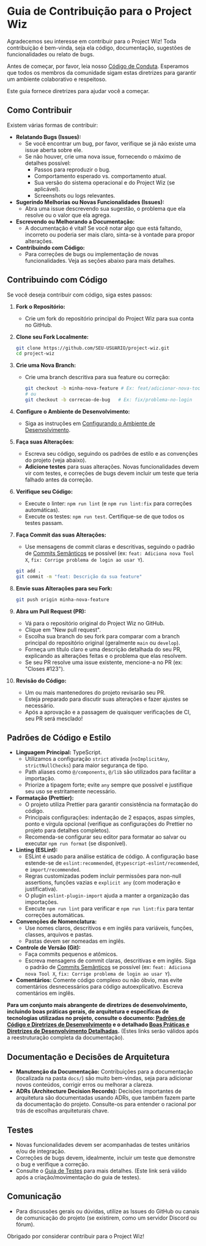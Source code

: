 # Guia de Contribuição para o Project Wiz

Agradecemos seu interesse em contribuir para o Project Wiz! Toda contribuição é bem-vinda, seja ela código, documentação, sugestões de funcionalidades ou relato de bugs.

Antes de começar, por favor, leia nosso [Código de Conduta](./code-of-conduct.md). Esperamos que todos os membros da comunidade sigam estas diretrizes para garantir um ambiente colaborativo e respeitoso.

Este guia fornece diretrizes para ajudar você a começar.

## Como Contribuir

Existem várias formas de contribuir:

*   **Relatando Bugs (Issues):**
    *   Se você encontrar um bug, por favor, verifique se já não existe uma issue aberta sobre ele.
    *   Se não houver, crie uma nova issue, fornecendo o máximo de detalhes possível:
        *   Passos para reproduzir o bug.
        *   Comportamento esperado vs. comportamento atual.
        *   Sua versão do sistema operacional e do Project Wiz (se aplicável).
        *   Screenshots ou logs relevantes.
*   **Sugerindo Melhorias ou Novas Funcionalidades (Issues):**
    *   Abra uma issue descrevendo sua sugestão, o problema que ela resolve ou o valor que ela agrega.
*   **Escrevendo ou Melhorando a Documentação:**
    *   A documentação é vital! Se você notar algo que está faltando, incorreto ou poderia ser mais claro, sinta-se à vontade para propor alterações.
*   **Contribuindo com Código:**
    *   Para correções de bugs ou implementação de novas funcionalidades. Veja as seções abaixo para mais detalhes.

## Contribuindo com Código

Se você deseja contribuir com código, siga estes passos:

1.  **Fork o Repositório:**
    *   Crie um fork do repositório principal do Project Wiz para sua conta no GitHub.

2.  **Clone seu Fork Localmente:**
    ```bash
    git clone https://github.com/SEU-USUARIO/project-wiz.git
    cd project-wiz
    ```

3.  **Crie uma Nova Branch:**
    *   Crie uma branch descritiva para sua feature ou correção:
        ```bash
        git checkout -b minha-nova-feature # Ex: feat/adicionar-nova-tool
        # ou
        git checkout -b correcao-de-bug   # Ex: fix/problema-no-login
        ```

4.  **Configure o Ambiente de Desenvolvimento:**
    *   Siga as instruções em [Configurando o Ambiente de Desenvolvimento](../developer/01-development-setup.md).

5.  **Faça suas Alterações:**
    *   Escreva seu código, seguindo os padrões de estilo e as convenções do projeto (veja abaixo).
    *   **Adicione testes** para suas alterações. Novas funcionalidades devem vir com testes, e correções de bugs devem incluir um teste que teria falhado antes da correção.

6.  **Verifique seu Código:**
    *   Execute o linter: `npm run lint` (e `npm run lint:fix` para correções automáticas).
    *   Execute os testes: `npm run test`. Certifique-se de que todos os testes passam.

7.  **Faça Commit das suas Alterações:**
    *   Use mensagens de commit claras e descritivas, seguindo o padrão de [Commits Semânticos](https://www.conventionalcommits.org/) se possível (ex: `feat: Adiciona nova Tool X`, `fix: Corrige problema de login ao usar Y`).
    ```bash
    git add .
    git commit -m "feat: Descrição da sua feature"
    ```

8.  **Envie suas Alterações para seu Fork:**
    ```bash
    git push origin minha-nova-feature
    ```

9.  **Abra um Pull Request (PR):**
    *   Vá para o repositório original do Project Wiz no GitHub.
    *   Clique em "New pull request".
    *   Escolha sua branch do seu fork para comparar com a branch principal do repositório original (geralmente `main` ou `develop`).
    *   Forneça um título claro e uma descrição detalhada do seu PR, explicando as alterações feitas e o problema que elas resolvem.
    *   Se seu PR resolve uma issue existente, mencione-a no PR (ex: "Closes #123").

10. **Revisão do Código:**
    *   Um ou mais mantenedores do projeto revisarão seu PR.
    *   Esteja preparado para discutir suas alterações e fazer ajustes se necessário.
    *   Após a aprovação e a passagem de quaisquer verificações de CI, seu PR será mesclado!

## Padrões de Código e Estilo

*   **Linguagem Principal:** TypeScript.
    *   Utilizamos a configuração `strict` ativada (`noImplicitAny`, `strictNullChecks`) para maior segurança de tipo.
    *   Path aliases como `@/components`, `@/lib` são utilizados para facilitar a importação.
    *   Priorize a tipagem forte; evite `any` sempre que possível e justifique seu uso se estritamente necessário.
*   **Formatação (Prettier):**
    *   O projeto utiliza Prettier para garantir consistência na formatação do código.
    *   Principais configurações: indentação de 2 espaços, aspas simples, ponto e vírgula opcional (verifique as configurações do Prettier no projeto para detalhes completos).
    *   Recomenda-se configurar seu editor para formatar ao salvar ou executar `npm run format` (se disponível).
*   **Linting (ESLint):**
    *   ESLint é usado para análise estática de código. A configuração base estende-se de `eslint:recommended`, `@typescript-eslint/recommended`, e `import/recommended`.
    *   Regras customizadas podem incluir permissões para non-null assertions, funções vazias e `explicit any` (com moderação e justificativa).
    *   O plugin `eslint-plugin-import` ajuda a manter a organização das importações.
    *   Execute `npm run lint` para verificar e `npm run lint:fix` para tentar correções automáticas.
*   **Convenções de Nomenclatura:**
    *   Use nomes claros, descritivos e em inglês para variáveis, funções, classes, arquivos e pastas.
    *   Pastas devem ser nomeadas em inglês.
*   **Controle de Versão (Git):**
    *   Faça commits pequenos e atômicos.
    *   Escreva mensagens de commit claras, descritivas e em inglês. Siga o padrão de [Commits Semânticos](https://www.conventionalcommits.org/) se possível (ex: `feat: Adiciona nova Tool X`, `fix: Corrige problema de login ao usar Y`).
*   **Comentários:** Comente código complexo ou não óbvio, mas evite comentários desnecessários para código autoexplicativo. Escreva comentários em inglês.

**Para um conjunto mais abrangente de diretrizes de desenvolvimento, incluindo boas práticas gerais, de arquitetura e específicas de tecnologias utilizadas no projeto, consulte o documento: [Padrões de Código e Diretrizes de Desenvolvimento](../developer/02-coding-standards.md) e o detalhado [Boas Práticas e Diretrizes de Desenvolvimento Detalhadas](../reference/02-best-practices.md).** (Estes links serão válidos após a reestruturação completa da documentação).

## Documentação e Decisões de Arquitetura

*   **Manutenção da Documentação:** Contribuições para a documentação (localizada na pasta `docs/`) são muito bem-vindas, seja para adicionar novos conteúdos, corrigir erros ou melhorar a clareza.
*   **ADRs (Architecture Decision Records):** Decisões importantes de arquitetura são documentadas usando ADRs, que também fazem parte da documentação do projeto. Consulte-os para entender o racional por trás de escolhas arquiteturais chave.

## Testes

*   Novas funcionalidades devem ser acompanhadas de testes unitários e/ou de integração.
*   Correções de bugs devem, idealmente, incluir um teste que demonstre o bug e verifique a correção.
*   Consulte o [Guia de Testes](../developer/03-testing-guide.md) para mais detalhes. (Este link será válido após a criação/movimentação do guia de testes).

## Comunicação

*   Para discussões gerais ou dúvidas, utilize as Issues do GitHub ou canais de comunicação do projeto (se existirem, como um servidor Discord ou fórum).

Obrigado por considerar contribuir para o Project Wiz!
